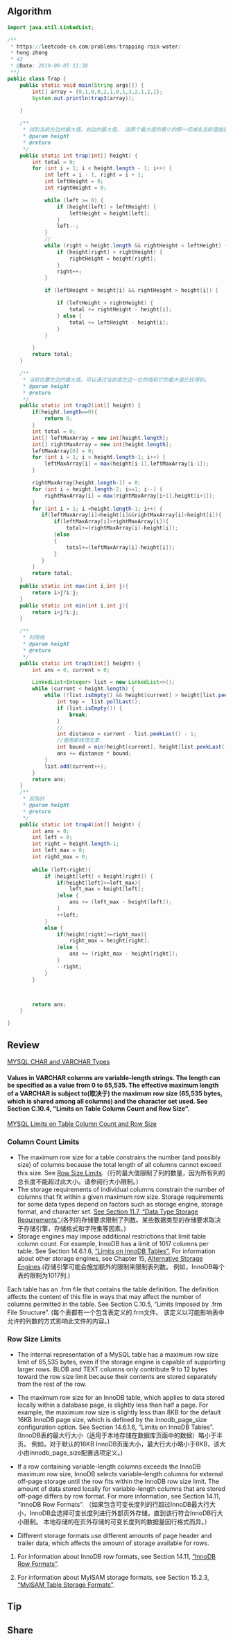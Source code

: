 ## Algorithm
```java
import java.util.LinkedList;

/**
 * https://leetcode-cn.com/problems/trapping-rain-water/
 * hong.zheng
 * 42
 * @Date: 2019-08-05 11:38
 **/
public class Trap {
    public static void main(String args[]) {
        int[] array = {0,1,0,0,2,1,0,1,3,2,1,2,1};
        System.out.println(trap3(array));

    }

    /**
     * 找到当前左边的最大值，右边的最大值， 这两个最大值的更小的那一切减去当前值就是当前位置能装水的高度。
     * @param height
     * @return
     */
    public static int trap(int[] height) {
        int total = 0;
        for (int i = 1; i < height.length - 1; i++) {
            int left = i - 1, right = i + 1;
            int leftHeight = 0;
            int rightHeight = 0;

            while (left >= 0) {
                if (height[left] > leftHeight) {
                    leftHeight = height[left];
                }
                left--;
            }
            //
            while (right < height.length && rightHeight < leftHeight) {
                if (height[right] > rightHeight) {
                    rightHeight = height[right];
                }
                right++;
            }

            if (leftHeight > height[i] && rightHeight > height[i]) {

                if (leftHeight > rightHeight) {
                    total += rightHeight - height[i];
                } else {
                    total += leftHeight - height[i];
                }
            }

        }
        return total;
    }

    /**
     * 当前位置左边的最大值，可以通过当前值左边一位的值和它的最大值比较得到。
     * @param height
     * @return
     */
    public static int trap2(int[] height) {
        if(height.length==0){
            return 0;
        }
        int total = 0;
        int[] leftMaxArray = new int[height.length];
        int[] rightMaxArray = new int[height.length];
        leftMaxArray[0] = 0;
        for (int i = 1; i < height.length-1; i++) {
            leftMaxArray[i] = max(height[i-1],leftMaxArray[i-1]);
        }

        rightMaxArray[height.length-1] = 0;
        for (int i = height.length-2; i>=1; i--) {
            rightMaxArray[i] = max(rightMaxArray[i+1],height[i+1]);
        }
        for (int i = 1; i <height.length-1; i++) {
           if(leftMaxArray[i]>height[i]&&rightMaxArray[i]>height[i]){
               if(leftMaxArray[i]>rightMaxArray[i]){
                   total+=(rightMaxArray[i]-height[i]);
               }else
               {
                   total+=(leftMaxArray[i]-height[i]);
               }
           }
        }
        return total;
    }
    public static int max(int i,int j){
        return i>j?i:j;
    }
    public static int min(int i,int j){
        return i<j?i:j;
    }

    /**
     * 利用栈
     * @param height
     * @return
     */
    public static int trap3(int[] height) {
        int ans = 0, current = 0;

        LinkedList<Integer> list = new LinkedList<>();
        while (current < height.length) {
            while (!list.isEmpty() && height[current] > height[list.peekLast()]) {
                int top =  list.pollLast();
                if (list.isEmpty()) {
                    break;
                }
                //
                int distance = current - list.peekLast() - 1;
                //使用新栈顶元素，
                int bound = min(height[current], height[list.peekLast()])- height[top];
                ans += distance * bound;
            }
            list.add(current++);
        }
        return ans;
    }
    /**
     * 双指针
     * @param height
     * @return
     */
    public static int trap4(int[] height) {
        int ans = 0;
        int left = 0;
        int right = height.length-1;
        int left_max = 0;
        int right_max = 0;
        
        while (left<right){
            if (height[left] < height[right]) {
                if(height[left]>=left_max){
                    left_max = height[left];
                }else {
                    ans += (left_max - height[left]);
                }
                ++left;
            }
            else {
                if(height[right]>=right_max){
                    right_max = height[right];
                }else {
                    ans += (right_max - height[right]);
                }
                --right;
            }
        }



        return ans;
    }

}
```
## Review
[MYSQL  CHAR and VARCHAR Types ](https://dev.mysql.com/doc/refman/5.6/en/char.html)   
#### Values in VARCHAR columns are variable-length strings. The length can be specified as a value from 0 to 65,535. The effective maximum length of a VARCHAR is subject to(取决于) the maximum row size (65,535 bytes, which is shared among all columns) and the character set used. See Section C.10.4, “Limits on Table Column Count and Row Size”.

[MYSQL Limits on Table Column Count and Row Size](https://dev.mysql.com/doc/refman/5.6/en/column-count-limit.html)
### Column Count Limits
- The maximum row size for a table constrains the number (and possibly size) of columns because the total length of all columns cannot exceed this size. See [Row Size Limits](https://dev.mysql.com/doc/refman/5.6/en/column-count-limit.html#row-size-limits).（行的最大值限制了列的数量，因为所有列的总长度不能超过此大小。请参阅行大小限制。）
- The storage requirements of individual columns constrain the number of columns that fit within a given maximum row size. Storage requirements for some data types depend on factors such as storage engine, storage format, and character set. [See Section 11.7, “Data Type Storage Requirements”.](https://dev.mysql.com/doc/refman/5.6/en/storage-requirements.html)(各列的存储要求限制了列数。某些数据类型的存储要求取决于存储引擎，存储格式和字符集等因素。)
- Storage engines may impose additional restrictions that limit table column count. For example, InnoDB has a limit of 1017 columns per table. See Section 14.6.1.6, [“Limits on InnoDB Tables”.](https://dev.mysql.com/doc/refman/5.6/en/innodb-restrictions.html) For information about other storage engines, see Chapter 15, [Alternative Storage Engines](https://dev.mysql.com/doc/refman/5.6/en/storage-engines.html).(存储引擎可能会施加额外的限制来限制表列数。 例如，InnoDB每个表的限制为1017列.)

Each table has an .frm file that contains the table definition. The definition affects the content of this file in ways that may affect the number of columns permitted in the table. See Section C.10.5, “Limits Imposed by .frm File Structure”.
(每个表都有一个包含表定义的.frm文件。 该定义以可能影响表中允许的列数的方式影响此文件的内容。)
### Row Size Limits
- The internal representation of a MySQL table has a maximum row size limit of 65,535 bytes, even if the storage engine is capable of supporting larger rows. BLOB and TEXT columns only contribute 9 to 12 bytes toward the row size limit because their contents are stored separately from the rest of the row.

- The maximum row size for an InnoDB table, which applies to data stored locally within a database page, is slightly less than half a page. For example, the maximum row size is slightly less than 8KB for the default 16KB InnoDB page size, which is defined by the innodb_page_size configuration option. See Section 14.6.1.6, “Limits on InnoDB Tables”.(InnoDB表的最大行大小（适用于本地存储在数据库页面中的数据）略小于半页。 例如，对于默认的16KB InnoDB页面大小，最大行大小略小于8KB，该大小由innodb_page_size配置选项定义。)

- If a row containing variable-length columns exceeds the InnoDB maximum row size, InnoDB selects variable-length columns for external off-page storage until the row fits within the InnoDB row size limit. The amount of data stored locally for variable-length columns that are stored off-page differs by row format. For more information, see Section 14.11, “InnoDB Row Formats”.
（如果包含可变长度列的行超过InnoDB最大行大小，InnoDB会选择可变长度列进行外部页外存储，直到该行符合InnoDB行大小限制。 本地存储的在页外存储的可变长度列的数据量因行格式而异。）
- Different storage formats use different amounts of page header and trailer data, which affects the amount of storage available for rows.

1. For information about InnoDB row formats, see Section 14.11, [“InnoDB Row Formats”](https://dev.mysql.com/doc/refman/5.6/en/innodb-row-format.html).

2. For information about MyISAM storage formats, see Section 15.2.3, [“MyISAM Table Storage Formats”](https://dev.mysql.com/doc/refman/5.6/en/myisam-table-formats.html).


## Tip

## Share
